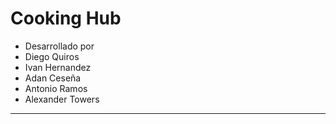 # Cooking Hub
- Desarrollado por
- Diego Quiros
- Ivan Hernandez
- Adan Ceseña
- Antonio Ramos
- Alexander Towers
<hr>
